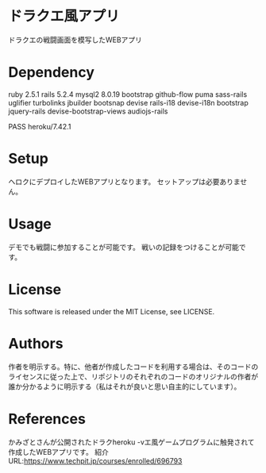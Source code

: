 # ドラクエ風アプリ
ドラクエの戦闘画面を模写したWEBアプリ

# Dependency
ruby 2.5.1
rails 5.2.4
mysql2 8.0.19
bootstrap
github-flow
puma
sass-rails
uglifier
turbolinks
jbuilder
bootsnap
devise
rails-i18
devise-i18n
bootstrap
jquery-rails
devise-bootstrap-views
audiojs-rails

PASS
 heroku/7.42.1

# Setup
ヘロクにデプロイしたWEBアプリとなります。
セットアップは必要ありません。

# Usage
デモでも戦闘に参加することが可能です。
戦いの記録をつけることが可能です。

# License
This software is released under the MIT License, see LICENSE.

# Authors
作者を明示する。特に、他者が作成したコードを利用する場合は、そのコードのライセンスに従った上で、リポジトリのそれぞれのコードのオリジナルの作者が誰か分かるように明示する（私はそれが良いと思い自主的にしています）。

# References
かみざとさんが公開されたドラクheroku -vエ風ゲームプログラムに触発されて
作成したWEBアプリです。
紹介URL:https://www.techpit.jp/courses/enrolled/696793
